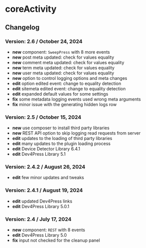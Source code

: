 # coreActivity

## Changelog

### Version: 2.6 / October 24, 2024

* **new** component: `SweepPress` with 8 more events
* **new** post meta updated: check for values equality
* **new** comment meta updated: check for values equality
* **new** term meta updated: check for values equality
* **new** user meta updated: check for values equality
* **new** option to control logging options and meta changes
* **edit** option edited event: change to equality detection
* **edit** sitemeta edited event: change to equality detection
* **edit** expanded default values for some settings
* **fix** some metadata logging events used wrong meta arguments
* **fix** minor issue with the generating hidden logs row

### Version: 2.5 / October 15, 2024

* **new** use composer to install third party libraries
* **new** REST API option to skip logging read requests from server
* **edit** updates to the loading of third party libraries
* **edit** many updates to the plugin loading process
* **edit** Device Detector Library 6.4.1
* **edit** Dev4Press Library 5.1

### Version: 2.4.2 / August 26, 2024

* **edit** few minor updates and tweaks

### Version: 2.4.1 / August 19, 2024

* **edit** updated Dev4Press links
* **edit** Dev4Press Library 5.0.1

### Version: 2.4 / July 17, 2024

* **new** component: `REST` with 8 events
* **edit** Dev4Press Library 5.0
* **fix** input not checked for the cleanup panel

